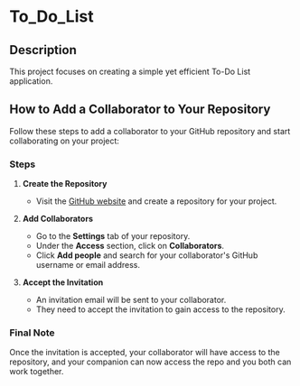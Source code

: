# To_Do_List

## Description
This project focuses on creating a simple yet efficient To-Do List application.

## How to Add a Collaborator to Your Repository

Follow these steps to add a collaborator to your GitHub repository and start collaborating on your project:

### Steps

1. **Create the Repository**
   - Visit the [GitHub website](https://github.com/) and create a repository for your project.

2. **Add Collaborators**
   - Go to the **Settings** tab of your repository.
   - Under the **Access** section, click on **Collaborators**.
   - Click **Add people** and search for your collaborator's GitHub username or email address.

3. **Accept the Invitation**
   - An invitation email will be sent to your collaborator.
   - They need to accept the invitation to gain access to the repository.

### Final Note
Once the invitation is accepted, your collaborator will have access to the repository, and your companion can now access the repo and you both can work together.
